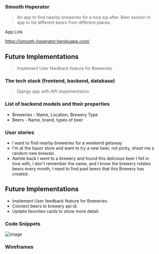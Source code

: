 ### Smooth Hoperator

> An app to find nearby breweries for a nice sip after. Beer section in app to list different beers from different places. 

App Link

https://smooth-hoperator.herokuapp.com/

## Future Implementations
> Implement User feedback feature for Breweries.

### The tech stack (frontend, backend, database)

> Django app with API implementation

### List of backend models and their properties

- Breweries - Name, Location, Brewery Type
- Beers - Name, brand, types of beer

### User stories

- I want to find nearby breweries for a weekend getaway
- I'm at the liquor store and want to try a new beer, not picky, shoot me a random new brewski.
- Awhile back I went to a brewery and found this delicious beer I fell in love with, I don't remember the name, and I know the brewery rotates beers every month, I need to find past beers that this Brewery has created.

## Future Implementations
- Implement User feedback feature for Breweries.
- Connect beers to brewery api id.
- Update favorites cards to show more detail.

### Code Snippets

![image](https://user-images.githubusercontent.com/97041885/158624921-d8787ec8-f4ca-4c55-9e97-3e388fa3af1f.png)

### Wireframes

